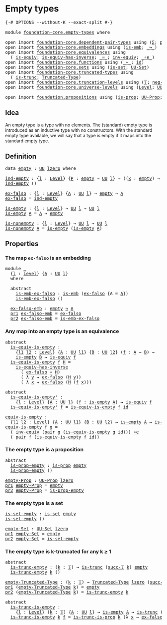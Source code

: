 # Empty types

<pre class="Agda"><a id="24" class="Symbol">{-#</a> <a id="28" class="Keyword">OPTIONS</a> <a id="36" class="Pragma">--without-K</a> <a id="48" class="Pragma">--exact-split</a> <a id="62" class="Symbol">#-}</a>

<a id="67" class="Keyword">module</a> <a id="74" href="foundation-core.empty-types.html" class="Module">foundation-core.empty-types</a> <a id="102" class="Keyword">where</a>

<a id="109" class="Keyword">open</a> <a id="114" class="Keyword">import</a> <a id="121" href="foundation-core.dependent-pair-types.html" class="Module">foundation-core.dependent-pair-types</a> <a id="158" class="Keyword">using</a> <a id="164" class="Symbol">(</a><a id="165" href="foundation-core.dependent-pair-types.html#502" class="Record">Σ</a><a id="166" class="Symbol">;</a> <a id="168" href="foundation-core.dependent-pair-types.html#575" class="InductiveConstructor">pair</a><a id="172" class="Symbol">;</a> <a id="174" href="foundation-core.dependent-pair-types.html#592" class="Field">pr1</a><a id="177" class="Symbol">;</a> <a id="179" href="foundation-core.dependent-pair-types.html#604" class="Field">pr2</a><a id="182" class="Symbol">)</a>
<a id="184" class="Keyword">open</a> <a id="189" class="Keyword">import</a> <a id="196" href="foundation-core.embeddings.html" class="Module">foundation-core.embeddings</a> <a id="223" class="Keyword">using</a> <a id="229" class="Symbol">(</a><a id="230" href="foundation-core.embeddings.html#980" class="Function">is-emb</a><a id="236" class="Symbol">;</a> <a id="238" href="foundation-core.embeddings.html#1062" class="Function Operator">_↪_</a><a id="241" class="Symbol">)</a>
<a id="243" class="Keyword">open</a> <a id="248" class="Keyword">import</a> <a id="255" href="foundation-core.equivalences.html" class="Module">foundation-core.equivalences</a> <a id="284" class="Keyword">using</a>
  <a id="292" class="Symbol">(</a> <a id="294" href="foundation-core.equivalences.html#1542" class="Function">is-equiv</a><a id="302" class="Symbol">;</a> <a id="304" href="foundation-core.equivalences.html#2999" class="Function">is-equiv-has-inverse</a><a id="324" class="Symbol">;</a> <a id="326" href="foundation-core.equivalences.html#1607" class="Function Operator">_≃_</a><a id="329" class="Symbol">;</a> <a id="331" href="foundation-core.equivalences.html#5707" class="Function">inv-equiv</a><a id="340" class="Symbol">;</a> <a id="342" href="foundation-core.equivalences.html#7855" class="Function Operator">_∘e_</a><a id="346" class="Symbol">)</a>
<a id="348" class="Keyword">open</a> <a id="353" class="Keyword">import</a> <a id="360" href="foundation-core.functions.html" class="Module">foundation-core.functions</a> <a id="386" class="Keyword">using</a> <a id="392" class="Symbol">(</a><a id="393" href="foundation-core.functions.html#407" class="Function Operator">_∘_</a><a id="396" class="Symbol">;</a> <a id="398" href="foundation-core.functions.html#309" class="Function">id</a><a id="400" class="Symbol">)</a>
<a id="402" class="Keyword">open</a> <a id="407" class="Keyword">import</a> <a id="414" href="foundation-core.sets.html" class="Module">foundation-core.sets</a> <a id="435" class="Keyword">using</a> <a id="441" class="Symbol">(</a><a id="442" href="foundation-core.sets.html#1099" class="Function">is-set</a><a id="448" class="Symbol">;</a> <a id="450" href="foundation-core.sets.html#1177" class="Function">UU-Set</a><a id="456" class="Symbol">)</a>
<a id="458" class="Keyword">open</a> <a id="463" class="Keyword">import</a> <a id="470" href="foundation-core.truncated-types.html" class="Module">foundation-core.truncated-types</a> <a id="502" class="Keyword">using</a>
  <a id="510" class="Symbol">(</a> <a id="512" href="foundation-core.truncated-types.html#1466" class="Function">is-trunc</a><a id="520" class="Symbol">;</a> <a id="522" href="foundation-core.truncated-types.html#1651" class="Function">Truncated-Type</a><a id="536" class="Symbol">)</a>
<a id="538" class="Keyword">open</a> <a id="543" class="Keyword">import</a> <a id="550" href="foundation-core.truncation-levels.html" class="Module">foundation-core.truncation-levels</a> <a id="584" class="Keyword">using</a> <a id="590" class="Symbol">(</a><a id="591" href="foundation-core.truncation-levels.html#382" class="Datatype">𝕋</a><a id="592" class="Symbol">;</a> <a id="594" href="foundation-core.truncation-levels.html#403" class="InductiveConstructor">neg-two-𝕋</a><a id="603" class="Symbol">;</a> <a id="605" href="foundation-core.truncation-levels.html#419" class="InductiveConstructor">succ-𝕋</a><a id="611" class="Symbol">)</a>
<a id="613" class="Keyword">open</a> <a id="618" class="Keyword">import</a> <a id="625" href="foundation-core.universe-levels.html" class="Module">foundation-core.universe-levels</a> <a id="657" class="Keyword">using</a> <a id="663" class="Symbol">(</a><a id="664" href="Agda.Primitive.html#597" class="Postulate">Level</a><a id="669" class="Symbol">;</a> <a id="671" href="foundation-core.universe-levels.html#222" class="Primitive">UU</a><a id="673" class="Symbol">;</a> <a id="675" href="Agda.Primitive.html#764" class="Primitive">lzero</a><a id="680" class="Symbol">)</a>

<a id="683" class="Keyword">open</a> <a id="688" class="Keyword">import</a> <a id="695" href="foundation.propositions.html" class="Module">foundation.propositions</a> <a id="719" class="Keyword">using</a> <a id="725" class="Symbol">(</a><a id="726" href="foundation-core.propositions.html#1246" class="Function">is-prop</a><a id="733" class="Symbol">;</a> <a id="735" href="foundation-core.propositions.html#1322" class="Function">UU-Prop</a><a id="742" class="Symbol">;</a> <a id="744" href="foundation.propositions.html#940" class="Function">is-trunc-is-prop</a><a id="760" class="Symbol">)</a>
</pre>
## Idea

An empty type is a type with no elements. The (standard) empty type is introduced as an inductive type with no constructors. With the standard empty type available, we will say that a type is empty if it maps into the standard empty type.

## Definition

<pre class="Agda"><a id="1039" class="Keyword">data</a> <a id="empty"></a><a id="1044" href="foundation-core.empty-types.html#1044" class="Datatype">empty</a> <a id="1050" class="Symbol">:</a> <a id="1052" href="foundation-core.universe-levels.html#222" class="Primitive">UU</a> <a id="1055" href="Agda.Primitive.html#764" class="Primitive">lzero</a> <a id="1061" class="Keyword">where</a>

<a id="ind-empty"></a><a id="1068" href="foundation-core.empty-types.html#1068" class="Function">ind-empty</a> <a id="1078" class="Symbol">:</a> <a id="1080" class="Symbol">{</a><a id="1081" href="foundation-core.empty-types.html#1081" class="Bound">l</a> <a id="1083" class="Symbol">:</a> <a id="1085" href="Agda.Primitive.html#597" class="Postulate">Level</a><a id="1090" class="Symbol">}</a> <a id="1092" class="Symbol">{</a><a id="1093" href="foundation-core.empty-types.html#1093" class="Bound">P</a> <a id="1095" class="Symbol">:</a> <a id="1097" href="foundation-core.empty-types.html#1044" class="Datatype">empty</a> <a id="1103" class="Symbol">→</a> <a id="1105" href="foundation-core.universe-levels.html#222" class="Primitive">UU</a> <a id="1108" href="foundation-core.empty-types.html#1081" class="Bound">l</a><a id="1109" class="Symbol">}</a> <a id="1111" class="Symbol">→</a> <a id="1113" class="Symbol">((</a><a id="1115" href="foundation-core.empty-types.html#1115" class="Bound">x</a> <a id="1117" class="Symbol">:</a> <a id="1119" href="foundation-core.empty-types.html#1044" class="Datatype">empty</a><a id="1124" class="Symbol">)</a> <a id="1126" class="Symbol">→</a> <a id="1128" href="foundation-core.empty-types.html#1093" class="Bound">P</a> <a id="1130" href="foundation-core.empty-types.html#1115" class="Bound">x</a><a id="1131" class="Symbol">)</a>
<a id="1133" href="foundation-core.empty-types.html#1068" class="Function">ind-empty</a> <a id="1143" class="Symbol">()</a>

<a id="ex-falso"></a><a id="1147" href="foundation-core.empty-types.html#1147" class="Function">ex-falso</a> <a id="1156" class="Symbol">:</a> <a id="1158" class="Symbol">{</a><a id="1159" href="foundation-core.empty-types.html#1159" class="Bound">l</a> <a id="1161" class="Symbol">:</a> <a id="1163" href="Agda.Primitive.html#597" class="Postulate">Level</a><a id="1168" class="Symbol">}</a> <a id="1170" class="Symbol">{</a><a id="1171" href="foundation-core.empty-types.html#1171" class="Bound">A</a> <a id="1173" class="Symbol">:</a> <a id="1175" href="foundation-core.universe-levels.html#222" class="Primitive">UU</a> <a id="1178" href="foundation-core.empty-types.html#1159" class="Bound">l</a><a id="1179" class="Symbol">}</a> <a id="1181" class="Symbol">→</a> <a id="1183" href="foundation-core.empty-types.html#1044" class="Datatype">empty</a> <a id="1189" class="Symbol">→</a> <a id="1191" href="foundation-core.empty-types.html#1171" class="Bound">A</a>
<a id="1193" href="foundation-core.empty-types.html#1147" class="Function">ex-falso</a> <a id="1202" class="Symbol">=</a> <a id="1204" href="foundation-core.empty-types.html#1068" class="Function">ind-empty</a>

<a id="is-empty"></a><a id="1215" href="foundation-core.empty-types.html#1215" class="Function">is-empty</a> <a id="1224" class="Symbol">:</a> <a id="1226" class="Symbol">{</a><a id="1227" href="foundation-core.empty-types.html#1227" class="Bound">l</a> <a id="1229" class="Symbol">:</a> <a id="1231" href="Agda.Primitive.html#597" class="Postulate">Level</a><a id="1236" class="Symbol">}</a> <a id="1238" class="Symbol">→</a> <a id="1240" href="foundation-core.universe-levels.html#222" class="Primitive">UU</a> <a id="1243" href="foundation-core.empty-types.html#1227" class="Bound">l</a> <a id="1245" class="Symbol">→</a> <a id="1247" href="foundation-core.universe-levels.html#222" class="Primitive">UU</a> <a id="1250" href="foundation-core.empty-types.html#1227" class="Bound">l</a>
<a id="1252" href="foundation-core.empty-types.html#1215" class="Function">is-empty</a> <a id="1261" href="foundation-core.empty-types.html#1261" class="Bound">A</a> <a id="1263" class="Symbol">=</a> <a id="1265" href="foundation-core.empty-types.html#1261" class="Bound">A</a> <a id="1267" class="Symbol">→</a> <a id="1269" href="foundation-core.empty-types.html#1044" class="Datatype">empty</a>

<a id="is-nonempty"></a><a id="1276" href="foundation-core.empty-types.html#1276" class="Function">is-nonempty</a> <a id="1288" class="Symbol">:</a> <a id="1290" class="Symbol">{</a><a id="1291" href="foundation-core.empty-types.html#1291" class="Bound">l</a> <a id="1293" class="Symbol">:</a> <a id="1295" href="Agda.Primitive.html#597" class="Postulate">Level</a><a id="1300" class="Symbol">}</a> <a id="1302" class="Symbol">→</a> <a id="1304" href="foundation-core.universe-levels.html#222" class="Primitive">UU</a> <a id="1307" href="foundation-core.empty-types.html#1291" class="Bound">l</a> <a id="1309" class="Symbol">→</a> <a id="1311" href="foundation-core.universe-levels.html#222" class="Primitive">UU</a> <a id="1314" href="foundation-core.empty-types.html#1291" class="Bound">l</a>
<a id="1316" href="foundation-core.empty-types.html#1276" class="Function">is-nonempty</a> <a id="1328" href="foundation-core.empty-types.html#1328" class="Bound">A</a> <a id="1330" class="Symbol">=</a> <a id="1332" href="foundation-core.empty-types.html#1215" class="Function">is-empty</a> <a id="1341" class="Symbol">(</a><a id="1342" href="foundation-core.empty-types.html#1215" class="Function">is-empty</a> <a id="1351" href="foundation-core.empty-types.html#1328" class="Bound">A</a><a id="1352" class="Symbol">)</a>
</pre>
## Properties

### The map `ex-falso` is an embedding

<pre class="Agda"><a id="1422" class="Keyword">module</a> <a id="1429" href="foundation-core.empty-types.html#1429" class="Module">_</a>
  <a id="1433" class="Symbol">{</a><a id="1434" href="foundation-core.empty-types.html#1434" class="Bound">l</a> <a id="1436" class="Symbol">:</a> <a id="1438" href="Agda.Primitive.html#597" class="Postulate">Level</a><a id="1443" class="Symbol">}</a> <a id="1445" class="Symbol">{</a><a id="1446" href="foundation-core.empty-types.html#1446" class="Bound">A</a> <a id="1448" class="Symbol">:</a> <a id="1450" href="foundation-core.universe-levels.html#222" class="Primitive">UU</a> <a id="1453" href="foundation-core.empty-types.html#1434" class="Bound">l</a><a id="1454" class="Symbol">}</a>
  <a id="1458" class="Keyword">where</a>
  
  <a id="1469" class="Keyword">abstract</a>
    <a id="1482" href="foundation-core.empty-types.html#1482" class="Function">is-emb-ex-falso</a> <a id="1498" class="Symbol">:</a> <a id="1500" href="foundation-core.embeddings.html#980" class="Function">is-emb</a> <a id="1507" class="Symbol">(</a><a id="1508" href="foundation-core.empty-types.html#1147" class="Function">ex-falso</a> <a id="1517" class="Symbol">{</a><a id="1518" class="Argument">A</a> <a id="1520" class="Symbol">=</a> <a id="1522" href="foundation-core.empty-types.html#1446" class="Bound">A</a><a id="1523" class="Symbol">})</a>
    <a id="1530" href="foundation-core.empty-types.html#1482" class="Function">is-emb-ex-falso</a> <a id="1546" class="Symbol">()</a>

  <a id="1552" href="foundation-core.empty-types.html#1552" class="Function">ex-falso-emb</a> <a id="1565" class="Symbol">:</a> <a id="1567" href="foundation-core.empty-types.html#1044" class="Datatype">empty</a> <a id="1573" href="foundation-core.embeddings.html#1062" class="Function Operator">↪</a> <a id="1575" href="foundation-core.empty-types.html#1446" class="Bound">A</a>
  <a id="1579" href="foundation-core.dependent-pair-types.html#592" class="Field">pr1</a> <a id="1583" href="foundation-core.empty-types.html#1552" class="Function">ex-falso-emb</a> <a id="1596" class="Symbol">=</a> <a id="1598" href="foundation-core.empty-types.html#1147" class="Function">ex-falso</a>
  <a id="1609" href="foundation-core.dependent-pair-types.html#604" class="Field">pr2</a> <a id="1613" href="foundation-core.empty-types.html#1552" class="Function">ex-falso-emb</a> <a id="1626" class="Symbol">=</a> <a id="1628" href="foundation-core.empty-types.html#1482" class="Function">is-emb-ex-falso</a>
</pre>
### Any map into an empty type is an equivalence

<pre class="Agda"><a id="1707" class="Keyword">abstract</a>
  <a id="is-equiv-is-empty"></a><a id="1718" href="foundation-core.empty-types.html#1718" class="Function">is-equiv-is-empty</a> <a id="1736" class="Symbol">:</a>
    <a id="1742" class="Symbol">{</a><a id="1743" href="foundation-core.empty-types.html#1743" class="Bound">l1</a> <a id="1746" href="foundation-core.empty-types.html#1746" class="Bound">l2</a> <a id="1749" class="Symbol">:</a> <a id="1751" href="Agda.Primitive.html#597" class="Postulate">Level</a><a id="1756" class="Symbol">}</a> <a id="1758" class="Symbol">{</a><a id="1759" href="foundation-core.empty-types.html#1759" class="Bound">A</a> <a id="1761" class="Symbol">:</a> <a id="1763" href="foundation-core.universe-levels.html#222" class="Primitive">UU</a> <a id="1766" href="foundation-core.empty-types.html#1743" class="Bound">l1</a><a id="1768" class="Symbol">}</a> <a id="1770" class="Symbol">{</a><a id="1771" href="foundation-core.empty-types.html#1771" class="Bound">B</a> <a id="1773" class="Symbol">:</a> <a id="1775" href="foundation-core.universe-levels.html#222" class="Primitive">UU</a> <a id="1778" href="foundation-core.empty-types.html#1746" class="Bound">l2</a><a id="1780" class="Symbol">}</a> <a id="1782" class="Symbol">(</a><a id="1783" href="foundation-core.empty-types.html#1783" class="Bound">f</a> <a id="1785" class="Symbol">:</a> <a id="1787" href="foundation-core.empty-types.html#1759" class="Bound">A</a> <a id="1789" class="Symbol">→</a> <a id="1791" href="foundation-core.empty-types.html#1771" class="Bound">B</a><a id="1792" class="Symbol">)</a> <a id="1794" class="Symbol">→</a>
    <a id="1800" href="foundation-core.empty-types.html#1215" class="Function">is-empty</a> <a id="1809" href="foundation-core.empty-types.html#1771" class="Bound">B</a> <a id="1811" class="Symbol">→</a> <a id="1813" href="foundation-core.equivalences.html#1542" class="Function">is-equiv</a> <a id="1822" href="foundation-core.empty-types.html#1783" class="Bound">f</a>
  <a id="1826" href="foundation-core.empty-types.html#1718" class="Function">is-equiv-is-empty</a> <a id="1844" href="foundation-core.empty-types.html#1844" class="Bound">f</a> <a id="1846" href="foundation-core.empty-types.html#1846" class="Bound">H</a> <a id="1848" class="Symbol">=</a>
    <a id="1854" href="foundation-core.equivalences.html#2999" class="Function">is-equiv-has-inverse</a>
      <a id="1881" class="Symbol">(</a> <a id="1883" href="foundation-core.empty-types.html#1147" class="Function">ex-falso</a> <a id="1892" href="foundation-core.functions.html#407" class="Function Operator">∘</a> <a id="1894" href="foundation-core.empty-types.html#1846" class="Bound">H</a><a id="1895" class="Symbol">)</a>
      <a id="1903" class="Symbol">(</a> <a id="1905" class="Symbol">λ</a> <a id="1907" href="foundation-core.empty-types.html#1907" class="Bound">y</a> <a id="1909" class="Symbol">→</a> <a id="1911" href="foundation-core.empty-types.html#1147" class="Function">ex-falso</a> <a id="1920" class="Symbol">(</a><a id="1921" href="foundation-core.empty-types.html#1846" class="Bound">H</a> <a id="1923" href="foundation-core.empty-types.html#1907" class="Bound">y</a><a id="1924" class="Symbol">))</a>
      <a id="1933" class="Symbol">(</a> <a id="1935" class="Symbol">λ</a> <a id="1937" href="foundation-core.empty-types.html#1937" class="Bound">x</a> <a id="1939" class="Symbol">→</a> <a id="1941" href="foundation-core.empty-types.html#1147" class="Function">ex-falso</a> <a id="1950" class="Symbol">(</a><a id="1951" href="foundation-core.empty-types.html#1846" class="Bound">H</a> <a id="1953" class="Symbol">(</a><a id="1954" href="foundation-core.empty-types.html#1844" class="Bound">f</a> <a id="1956" href="foundation-core.empty-types.html#1937" class="Bound">x</a><a id="1957" class="Symbol">)))</a>

<a id="1962" class="Keyword">abstract</a>
  <a id="is-equiv-is-empty&#39;"></a><a id="1973" href="foundation-core.empty-types.html#1973" class="Function">is-equiv-is-empty&#39;</a> <a id="1992" class="Symbol">:</a>
    <a id="1998" class="Symbol">{</a><a id="1999" href="foundation-core.empty-types.html#1999" class="Bound">l</a> <a id="2001" class="Symbol">:</a> <a id="2003" href="Agda.Primitive.html#597" class="Postulate">Level</a><a id="2008" class="Symbol">}</a> <a id="2010" class="Symbol">{</a><a id="2011" href="foundation-core.empty-types.html#2011" class="Bound">A</a> <a id="2013" class="Symbol">:</a> <a id="2015" href="foundation-core.universe-levels.html#222" class="Primitive">UU</a> <a id="2018" href="foundation-core.empty-types.html#1999" class="Bound">l</a><a id="2019" class="Symbol">}</a> <a id="2021" class="Symbol">(</a><a id="2022" href="foundation-core.empty-types.html#2022" class="Bound">f</a> <a id="2024" class="Symbol">:</a> <a id="2026" href="foundation-core.empty-types.html#1215" class="Function">is-empty</a> <a id="2035" href="foundation-core.empty-types.html#2011" class="Bound">A</a><a id="2036" class="Symbol">)</a> <a id="2038" class="Symbol">→</a> <a id="2040" href="foundation-core.equivalences.html#1542" class="Function">is-equiv</a> <a id="2049" href="foundation-core.empty-types.html#2022" class="Bound">f</a>
  <a id="2053" href="foundation-core.empty-types.html#1973" class="Function">is-equiv-is-empty&#39;</a> <a id="2072" href="foundation-core.empty-types.html#2072" class="Bound">f</a> <a id="2074" class="Symbol">=</a> <a id="2076" href="foundation-core.empty-types.html#1718" class="Function">is-equiv-is-empty</a> <a id="2094" href="foundation-core.empty-types.html#2072" class="Bound">f</a> <a id="2096" href="foundation-core.functions.html#309" class="Function">id</a>

<a id="equiv-is-empty"></a><a id="2100" href="foundation-core.empty-types.html#2100" class="Function">equiv-is-empty</a> <a id="2115" class="Symbol">:</a>
  <a id="2119" class="Symbol">{</a><a id="2120" href="foundation-core.empty-types.html#2120" class="Bound">l1</a> <a id="2123" href="foundation-core.empty-types.html#2123" class="Bound">l2</a> <a id="2126" class="Symbol">:</a> <a id="2128" href="Agda.Primitive.html#597" class="Postulate">Level</a><a id="2133" class="Symbol">}</a> <a id="2135" class="Symbol">{</a><a id="2136" href="foundation-core.empty-types.html#2136" class="Bound">A</a> <a id="2138" class="Symbol">:</a> <a id="2140" href="foundation-core.universe-levels.html#222" class="Primitive">UU</a> <a id="2143" href="foundation-core.empty-types.html#2120" class="Bound">l1</a><a id="2145" class="Symbol">}</a> <a id="2147" class="Symbol">{</a><a id="2148" href="foundation-core.empty-types.html#2148" class="Bound">B</a> <a id="2150" class="Symbol">:</a> <a id="2152" href="foundation-core.universe-levels.html#222" class="Primitive">UU</a> <a id="2155" href="foundation-core.empty-types.html#2123" class="Bound">l2</a><a id="2157" class="Symbol">}</a> <a id="2159" class="Symbol">→</a> <a id="2161" href="foundation-core.empty-types.html#1215" class="Function">is-empty</a> <a id="2170" href="foundation-core.empty-types.html#2136" class="Bound">A</a> <a id="2172" class="Symbol">→</a> <a id="2174" href="foundation-core.empty-types.html#1215" class="Function">is-empty</a> <a id="2183" href="foundation-core.empty-types.html#2148" class="Bound">B</a> <a id="2185" class="Symbol">→</a> <a id="2187" href="foundation-core.empty-types.html#2136" class="Bound">A</a> <a id="2189" href="foundation-core.equivalences.html#1607" class="Function Operator">≃</a> <a id="2191" href="foundation-core.empty-types.html#2148" class="Bound">B</a>
<a id="2193" href="foundation-core.empty-types.html#2100" class="Function">equiv-is-empty</a> <a id="2208" href="foundation-core.empty-types.html#2208" class="Bound">f</a> <a id="2210" href="foundation-core.empty-types.html#2210" class="Bound">g</a> <a id="2212" class="Symbol">=</a>
  <a id="2216" class="Symbol">(</a> <a id="2218" href="foundation-core.equivalences.html#5707" class="Function">inv-equiv</a> <a id="2228" class="Symbol">(</a><a id="2229" href="foundation-core.dependent-pair-types.html#575" class="InductiveConstructor">pair</a> <a id="2234" href="foundation-core.empty-types.html#2210" class="Bound">g</a> <a id="2236" class="Symbol">(</a><a id="2237" href="foundation-core.empty-types.html#1718" class="Function">is-equiv-is-empty</a> <a id="2255" href="foundation-core.empty-types.html#2210" class="Bound">g</a> <a id="2257" href="foundation-core.functions.html#309" class="Function">id</a><a id="2259" class="Symbol">)))</a> <a id="2263" href="foundation-core.equivalences.html#7855" class="Function Operator">∘e</a>
  <a id="2268" class="Symbol">(</a> <a id="2270" href="foundation-core.dependent-pair-types.html#575" class="InductiveConstructor">pair</a> <a id="2275" href="foundation-core.empty-types.html#2208" class="Bound">f</a> <a id="2277" class="Symbol">(</a><a id="2278" href="foundation-core.empty-types.html#1718" class="Function">is-equiv-is-empty</a> <a id="2296" href="foundation-core.empty-types.html#2208" class="Bound">f</a> <a id="2298" href="foundation-core.functions.html#309" class="Function">id</a><a id="2300" class="Symbol">))</a>
</pre>
### The empty type is a proposition

<pre class="Agda"><a id="2353" class="Keyword">abstract</a>
  <a id="is-prop-empty"></a><a id="2364" href="foundation-core.empty-types.html#2364" class="Function">is-prop-empty</a> <a id="2378" class="Symbol">:</a> <a id="2380" href="foundation-core.propositions.html#1246" class="Function">is-prop</a> <a id="2388" href="foundation-core.empty-types.html#1044" class="Datatype">empty</a>
  <a id="2396" href="foundation-core.empty-types.html#2364" class="Function">is-prop-empty</a> <a id="2410" class="Symbol">()</a>

<a id="empty-Prop"></a><a id="2414" href="foundation-core.empty-types.html#2414" class="Function">empty-Prop</a> <a id="2425" class="Symbol">:</a> <a id="2427" href="foundation-core.propositions.html#1322" class="Function">UU-Prop</a> <a id="2435" href="Agda.Primitive.html#764" class="Primitive">lzero</a>
<a id="2441" href="foundation-core.dependent-pair-types.html#592" class="Field">pr1</a> <a id="2445" href="foundation-core.empty-types.html#2414" class="Function">empty-Prop</a> <a id="2456" class="Symbol">=</a> <a id="2458" href="foundation-core.empty-types.html#1044" class="Datatype">empty</a>
<a id="2464" href="foundation-core.dependent-pair-types.html#604" class="Field">pr2</a> <a id="2468" href="foundation-core.empty-types.html#2414" class="Function">empty-Prop</a> <a id="2479" class="Symbol">=</a> <a id="2481" href="foundation-core.empty-types.html#2364" class="Function">is-prop-empty</a>
</pre>
### The empty type is a set

<pre class="Agda"><a id="is-set-empty"></a><a id="2537" href="foundation-core.empty-types.html#2537" class="Function">is-set-empty</a> <a id="2550" class="Symbol">:</a> <a id="2552" href="foundation-core.sets.html#1099" class="Function">is-set</a> <a id="2559" href="foundation-core.empty-types.html#1044" class="Datatype">empty</a>
<a id="2565" href="foundation-core.empty-types.html#2537" class="Function">is-set-empty</a> <a id="2578" class="Symbol">()</a>

<a id="empty-Set"></a><a id="2582" href="foundation-core.empty-types.html#2582" class="Function">empty-Set</a> <a id="2592" class="Symbol">:</a> <a id="2594" href="foundation-core.sets.html#1177" class="Function">UU-Set</a> <a id="2601" href="Agda.Primitive.html#764" class="Primitive">lzero</a>
<a id="2607" href="foundation-core.dependent-pair-types.html#592" class="Field">pr1</a> <a id="2611" href="foundation-core.empty-types.html#2582" class="Function">empty-Set</a> <a id="2621" class="Symbol">=</a> <a id="2623" href="foundation-core.empty-types.html#1044" class="Datatype">empty</a>
<a id="2629" href="foundation-core.dependent-pair-types.html#604" class="Field">pr2</a> <a id="2633" href="foundation-core.empty-types.html#2582" class="Function">empty-Set</a> <a id="2643" class="Symbol">=</a> <a id="2645" href="foundation-core.empty-types.html#2537" class="Function">is-set-empty</a>
</pre>
### The empty type is k-truncated for any k ≥ 1

<pre class="Agda"><a id="2720" class="Keyword">abstract</a>
  <a id="is-trunc-empty"></a><a id="2731" href="foundation-core.empty-types.html#2731" class="Function">is-trunc-empty</a> <a id="2746" class="Symbol">:</a> <a id="2748" class="Symbol">(</a><a id="2749" href="foundation-core.empty-types.html#2749" class="Bound">k</a> <a id="2751" class="Symbol">:</a> <a id="2753" href="foundation-core.truncation-levels.html#382" class="Datatype">𝕋</a><a id="2754" class="Symbol">)</a> <a id="2756" class="Symbol">→</a> <a id="2758" href="foundation-core.truncated-types.html#1466" class="Function">is-trunc</a> <a id="2767" class="Symbol">(</a><a id="2768" href="foundation-core.truncation-levels.html#419" class="InductiveConstructor">succ-𝕋</a> <a id="2775" href="foundation-core.empty-types.html#2749" class="Bound">k</a><a id="2776" class="Symbol">)</a> <a id="2778" href="foundation-core.empty-types.html#1044" class="Datatype">empty</a>
  <a id="2786" href="foundation-core.empty-types.html#2731" class="Function">is-trunc-empty</a> <a id="2801" href="foundation-core.empty-types.html#2801" class="Bound">k</a> <a id="2803" class="Symbol">()</a>

<a id="empty-Truncated-Type"></a><a id="2807" href="foundation-core.empty-types.html#2807" class="Function">empty-Truncated-Type</a> <a id="2828" class="Symbol">:</a> <a id="2830" class="Symbol">(</a><a id="2831" href="foundation-core.empty-types.html#2831" class="Bound">k</a> <a id="2833" class="Symbol">:</a> <a id="2835" href="foundation-core.truncation-levels.html#382" class="Datatype">𝕋</a><a id="2836" class="Symbol">)</a> <a id="2838" class="Symbol">→</a> <a id="2840" href="foundation-core.truncated-types.html#1651" class="Function">Truncated-Type</a> <a id="2855" href="Agda.Primitive.html#764" class="Primitive">lzero</a> <a id="2861" class="Symbol">(</a><a id="2862" href="foundation-core.truncation-levels.html#419" class="InductiveConstructor">succ-𝕋</a> <a id="2869" href="foundation-core.empty-types.html#2831" class="Bound">k</a><a id="2870" class="Symbol">)</a>
<a id="2872" href="foundation-core.dependent-pair-types.html#592" class="Field">pr1</a> <a id="2876" class="Symbol">(</a><a id="2877" href="foundation-core.empty-types.html#2807" class="Function">empty-Truncated-Type</a> <a id="2898" href="foundation-core.empty-types.html#2898" class="Bound">k</a><a id="2899" class="Symbol">)</a> <a id="2901" class="Symbol">=</a> <a id="2903" href="foundation-core.empty-types.html#1044" class="Datatype">empty</a>
<a id="2909" href="foundation-core.dependent-pair-types.html#604" class="Field">pr2</a> <a id="2913" class="Symbol">(</a><a id="2914" href="foundation-core.empty-types.html#2807" class="Function">empty-Truncated-Type</a> <a id="2935" href="foundation-core.empty-types.html#2935" class="Bound">k</a><a id="2936" class="Symbol">)</a> <a id="2938" class="Symbol">=</a> <a id="2940" href="foundation-core.empty-types.html#2731" class="Function">is-trunc-empty</a> <a id="2955" href="foundation-core.empty-types.html#2935" class="Bound">k</a>

<a id="2958" class="Keyword">abstract</a>
  <a id="is-trunc-is-empty"></a><a id="2969" href="foundation-core.empty-types.html#2969" class="Function">is-trunc-is-empty</a> <a id="2987" class="Symbol">:</a>
    <a id="2993" class="Symbol">{</a><a id="2994" href="foundation-core.empty-types.html#2994" class="Bound">l</a> <a id="2996" class="Symbol">:</a> <a id="2998" href="Agda.Primitive.html#597" class="Postulate">Level</a><a id="3003" class="Symbol">}</a> <a id="3005" class="Symbol">(</a><a id="3006" href="foundation-core.empty-types.html#3006" class="Bound">k</a> <a id="3008" class="Symbol">:</a> <a id="3010" href="foundation-core.truncation-levels.html#382" class="Datatype">𝕋</a><a id="3011" class="Symbol">)</a> <a id="3013" class="Symbol">{</a><a id="3014" href="foundation-core.empty-types.html#3014" class="Bound">A</a> <a id="3016" class="Symbol">:</a> <a id="3018" href="foundation-core.universe-levels.html#222" class="Primitive">UU</a> <a id="3021" href="foundation-core.empty-types.html#2994" class="Bound">l</a><a id="3022" class="Symbol">}</a> <a id="3024" class="Symbol">→</a> <a id="3026" href="foundation-core.empty-types.html#1215" class="Function">is-empty</a> <a id="3035" href="foundation-core.empty-types.html#3014" class="Bound">A</a> <a id="3037" class="Symbol">→</a> <a id="3039" href="foundation-core.truncated-types.html#1466" class="Function">is-trunc</a> <a id="3048" class="Symbol">(</a><a id="3049" href="foundation-core.truncation-levels.html#419" class="InductiveConstructor">succ-𝕋</a> <a id="3056" href="foundation-core.empty-types.html#3006" class="Bound">k</a><a id="3057" class="Symbol">)</a> <a id="3059" href="foundation-core.empty-types.html#3014" class="Bound">A</a>
  <a id="3063" href="foundation-core.empty-types.html#2969" class="Function">is-trunc-is-empty</a> <a id="3081" href="foundation-core.empty-types.html#3081" class="Bound">k</a> <a id="3083" href="foundation-core.empty-types.html#3083" class="Bound">f</a> <a id="3085" class="Symbol">=</a> <a id="3087" href="foundation.propositions.html#940" class="Function">is-trunc-is-prop</a> <a id="3104" href="foundation-core.empty-types.html#3081" class="Bound">k</a> <a id="3106" class="Symbol">(λ</a> <a id="3109" href="foundation-core.empty-types.html#3109" class="Bound">x</a> <a id="3111" class="Symbol">→</a> <a id="3113" href="foundation-core.empty-types.html#1147" class="Function">ex-falso</a> <a id="3122" class="Symbol">(</a><a id="3123" href="foundation-core.empty-types.html#3083" class="Bound">f</a> <a id="3125" href="foundation-core.empty-types.html#3109" class="Bound">x</a><a id="3126" class="Symbol">))</a>
</pre>